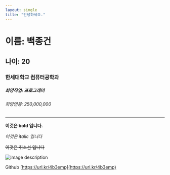 ```yaml
---
layout: single
title: "안녕하세요."
---
```


# 이름: 백종건

## 나이: 20

### 한세대학교 컴퓨터공학과

##### 희망직업: 프로그래머

###### 희망연봉: 250,000,000


___


**이것은 bold 입니다.**

*이것은 italic 입니다*

~~이것은 취소선 입니다~~

![image description](https://cdn.discordapp.com/attachments/931454104008540192/1086211932475904030/Screenshot_20230317_175816_Gallery.jpg)

Github [https://url.kr/4b3emp](https://url.kr/4b3emp)


